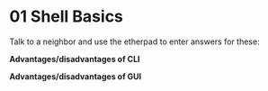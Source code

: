 # 01 Shell Basics

Talk to a neighbor and use the etherpad to enter answers for these:  

**Advantages/disadvantages of CLI**  

**Advantages/disadvantages of GUI**
